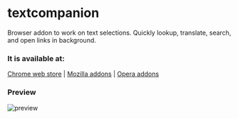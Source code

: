 # textcompanion
Browser addon to work on text selections. Quickly lookup, translate, search, and open links in background.


### It is available at:
[Chrome web store](https://chrome.google.com/webstore/detail/textcompanion/blmdednedmcbdkeoppfhphhfmelmpjkc) | [Mozilla addons](https://addons.mozilla.org/en-US/firefox/addon/textcompanion/) | [Opera addons](https://addons.opera.com/de/extensions/details/textcompanion/)

### Preview

![preview](https://user-images.githubusercontent.com/5701785/208359307-49aa99a4-ca1a-4755-a30e-b485b1f5e04b.png)
